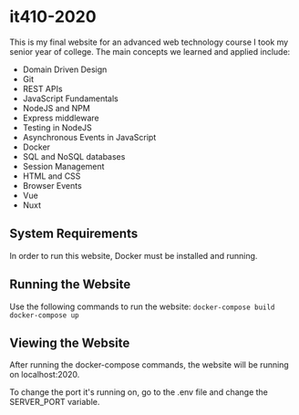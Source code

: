 # it410-2020
This is my final website for an advanced web technology course I took my senior year of college.
The main concepts we learned and applied include:
- Domain Driven Design
- Git
- REST APIs
- JavaScript Fundamentals
- NodeJS and NPM
- Express middleware
- Testing in NodeJS
- Asynchronous Events in JavaScript
- Docker
- SQL and NoSQL databases
- Session Management
- HTML and CSS
- Browser Events
- Vue
- Nuxt

## System Requirements
In order to run this website, Docker must be installed and running.

## Running the Website
Use the following commands to run the website:
`docker-compose build`
`docker-compose up`

## Viewing the Website
After running the docker-compose commands, the website will be running on localhost:2020. 

To change the port it's running on, go to the .env file and change the SERVER_PORT variable.
